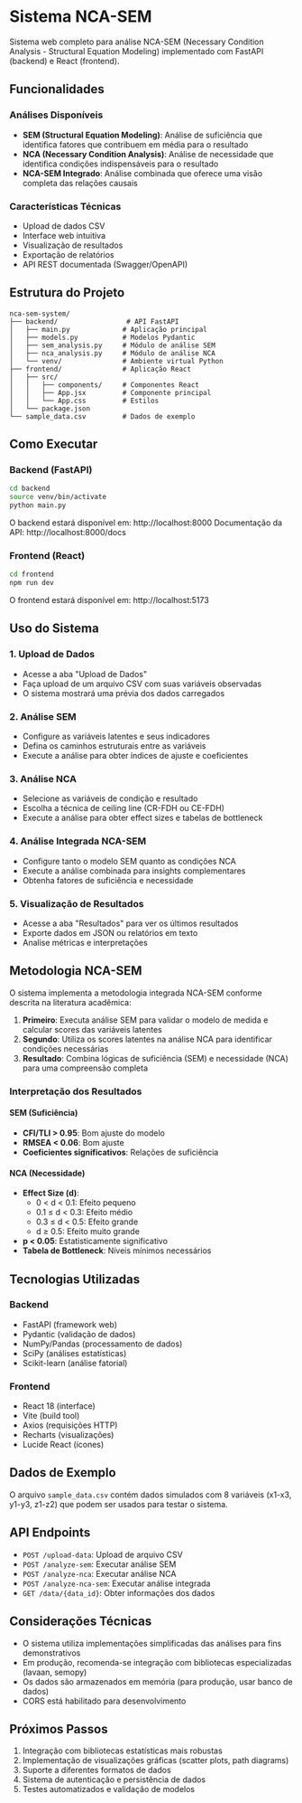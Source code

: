 # Sistema NCA-SEM

Sistema web completo para análise NCA-SEM (Necessary Condition Analysis - Structural Equation Modeling) implementado com FastAPI (backend) e React (frontend).

## Funcionalidades

### Análises Disponíveis
- **SEM (Structural Equation Modeling)**: Análise de suficiência que identifica fatores que contribuem em média para o resultado
- **NCA (Necessary Condition Analysis)**: Análise de necessidade que identifica condições indispensáveis para o resultado
- **NCA-SEM Integrado**: Análise combinada que oferece uma visão completa das relações causais

### Características Técnicas
- Upload de dados CSV
- Interface web intuitiva
- Visualização de resultados
- Exportação de relatórios
- API REST documentada (Swagger/OpenAPI)

## Estrutura do Projeto

```
nca-sem-system/
├── backend/                 # API FastAPI
│   ├── main.py             # Aplicação principal
│   ├── models.py           # Modelos Pydantic
│   ├── sem_analysis.py     # Módulo de análise SEM
│   ├── nca_analysis.py     # Módulo de análise NCA
│   └── venv/               # Ambiente virtual Python
├── frontend/               # Aplicação React
│   ├── src/
│   │   ├── components/     # Componentes React
│   │   ├── App.jsx         # Componente principal
│   │   └── App.css         # Estilos
│   └── package.json
└── sample_data.csv         # Dados de exemplo
```

## Como Executar

### Backend (FastAPI)
```bash
cd backend
source venv/bin/activate
python main.py
```
O backend estará disponível em: http://localhost:8000
Documentação da API: http://localhost:8000/docs

### Frontend (React)
```bash
cd frontend
npm run dev
```
O frontend estará disponível em: http://localhost:5173

## Uso do Sistema

### 1. Upload de Dados
- Acesse a aba "Upload de Dados"
- Faça upload de um arquivo CSV com suas variáveis observadas
- O sistema mostrará uma prévia dos dados carregados

### 2. Análise SEM
- Configure as variáveis latentes e seus indicadores
- Defina os caminhos estruturais entre as variáveis
- Execute a análise para obter índices de ajuste e coeficientes

### 3. Análise NCA
- Selecione as variáveis de condição e resultado
- Escolha a técnica de ceiling line (CR-FDH ou CE-FDH)
- Execute a análise para obter effect sizes e tabelas de bottleneck

### 4. Análise Integrada NCA-SEM
- Configure tanto o modelo SEM quanto as condições NCA
- Execute a análise combinada para insights complementares
- Obtenha fatores de suficiência e necessidade

### 5. Visualização de Resultados
- Acesse a aba "Resultados" para ver os últimos resultados
- Exporte dados em JSON ou relatórios em texto
- Analise métricas e interpretações

## Metodologia NCA-SEM

O sistema implementa a metodologia integrada NCA-SEM conforme descrita na literatura acadêmica:

1. **Primeiro**: Executa análise SEM para validar o modelo de medida e calcular scores das variáveis latentes
2. **Segundo**: Utiliza os scores latentes na análise NCA para identificar condições necessárias
3. **Resultado**: Combina lógicas de suficiência (SEM) e necessidade (NCA) para uma compreensão completa

### Interpretação dos Resultados

#### SEM (Suficiência)
- **CFI/TLI > 0.95**: Bom ajuste do modelo
- **RMSEA < 0.06**: Bom ajuste
- **Coeficientes significativos**: Relações de suficiência

#### NCA (Necessidade)
- **Effect Size (d)**:
  - 0 < d < 0.1: Efeito pequeno
  - 0.1 ≤ d < 0.3: Efeito médio  
  - 0.3 ≤ d < 0.5: Efeito grande
  - d ≥ 0.5: Efeito muito grande
- **p < 0.05**: Estatisticamente significativo
- **Tabela de Bottleneck**: Níveis mínimos necessários

## Tecnologias Utilizadas

### Backend
- FastAPI (framework web)
- Pydantic (validação de dados)
- NumPy/Pandas (processamento de dados)
- SciPy (análises estatísticas)
- Scikit-learn (análise fatorial)

### Frontend
- React 18 (interface)
- Vite (build tool)
- Axios (requisições HTTP)
- Recharts (visualizações)
- Lucide React (ícones)

## Dados de Exemplo

O arquivo `sample_data.csv` contém dados simulados com 8 variáveis (x1-x3, y1-y3, z1-z2) que podem ser usados para testar o sistema.

## API Endpoints

- `POST /upload-data`: Upload de arquivo CSV
- `POST /analyze-sem`: Executar análise SEM
- `POST /analyze-nca`: Executar análise NCA  
- `POST /analyze-nca-sem`: Executar análise integrada
- `GET /data/{data_id}`: Obter informações dos dados

## Considerações Técnicas

- O sistema utiliza implementações simplificadas das análises para fins demonstrativos
- Em produção, recomenda-se integração com bibliotecas especializadas (lavaan, semopy)
- Os dados são armazenados em memória (para produção, usar banco de dados)
- CORS está habilitado para desenvolvimento

## Próximos Passos

1. Integração com bibliotecas estatísticas mais robustas
2. Implementação de visualizações gráficas (scatter plots, path diagrams)
3. Suporte a diferentes formatos de dados
4. Sistema de autenticação e persistência de dados
5. Testes automatizados e validação de modelos
